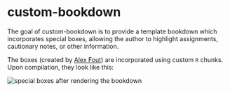 
# custom-bookdown

<!-- badges: start -->
<!-- badges: end -->

The goal of custom-bookdown is to provide a template bookdown which incorporates special boxes, allowing the author to highlight assignments, cautionary notes, or other information.

The boxes (created by [Alex Fout](https://github.com/fouticus)) are incorporated using custom `R` chunks. Upon compilation, they look like this:

![special boxes after rendering the bookdown](https://github.com/ConGibbs10/custom-bookdown/blob/master/src/images/special-boxes.PNG)

